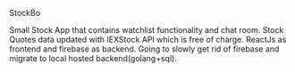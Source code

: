 StockBo

Small Stock App that contains watchlist functionality and chat room. Stock Quotes data updated with IEXStock API which is free of charge. ReactJs as frontend and firebase as backend. Going to slowly get rid of firebase and migrate to local hosted backend(golang+sql). 
